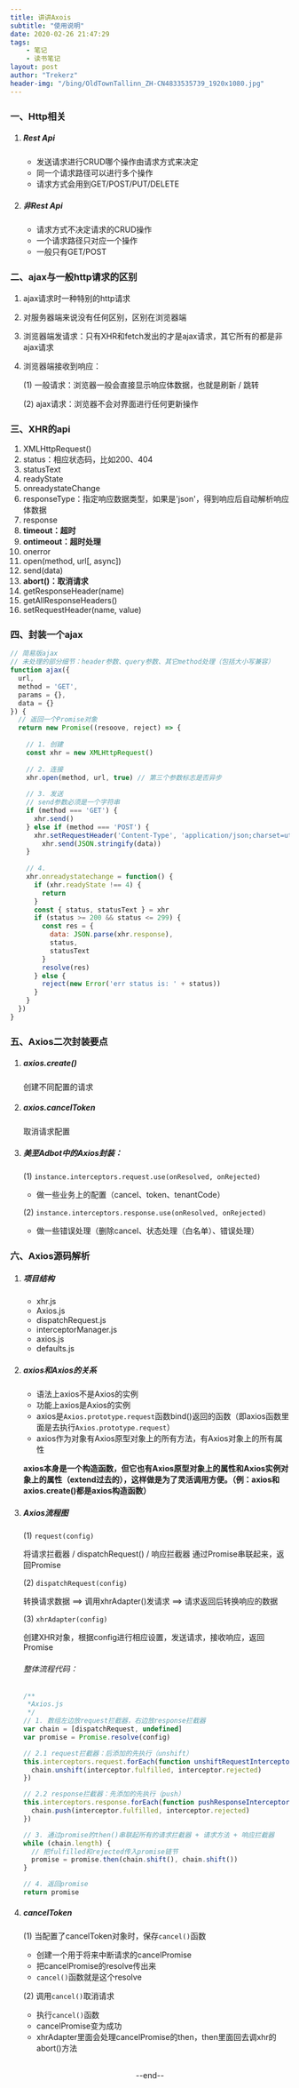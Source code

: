 ```yaml
---
title: 讲讲Axois
subtitle: "使用说明"
date: 2020-02-26 21:47:29
tags: 
	- 笔记
	- 读书笔记
layout: post
author: "Trekerz"
header-img: "/bing/OldTownTallinn_ZH-CN4833535739_1920x1080.jpg"
---
```






### 一、Http相关

1. ##### Rest Api

   - 发送请求进行CRUD哪个操作由请求方式来决定
   - 同一个请求路径可以进行多个操作
   - 请求方式会用到GET/POST/PUT/DELETE

2. ##### 非Rest Api

   - 请求方式不决定请求的CRUD操作
   - 一个请求路径只对应一个操作
   - 一般只有GET/POST

### 二、ajax与一般http请求的区别

1. ajax请求时一种特别的http请求

2. 对服务器端来说没有任何区别，区别在浏览器端

3. 浏览器端发请求：只有XHR和fetch发出的才是ajax请求，其它所有的都是非ajax请求

4. 浏览器端接收到响应：

   (1) 一般请求：浏览器一般会直接显示响应体数据，也就是刷新 / 跳转

   (2) ajax请求：浏览器不会对界面进行任何更新操作

### 三、XHR的api

1. XMLHttpRequest()
2. status：相应状态码，比如200、404
3. statusText
4. readyState
5. onreadystateChange
6. responseType：指定响应数据类型，如果是'json'，得到响应后自动解析响应体数据
7. response
8. **timeout：超时**
9. **ontimeout：超时处理**
10. onerror
11. open(method, url[, async])
12. send(data)
13. **abort()：取消请求**
14. getResponseHeader(name)
15. getAllResponseHeaders()
16. setRequestHeader(name, value)

### 四、封装一个ajax

```js
// 简易版ajax
// 未处理的部分细节：header参数、query参数、其它method处理（包括大小写兼容）
function ajax({
  url,
  method = 'GET',
  params = {},
  data = {}
}) {
  // 返回一个Promise对象
  return new Promise((resoove, reject) => {
    
    // 1. 创建
    const xhr = new XMLHttpRequest()
    
    // 2. 连接
    xhr.open(method, url, true) // 第三个参数标志是否异步
    
    // 3. 发送
    // send参数必须是一个字符串
    if (method === 'GET') {
      xhr.send()
    } else if (method === 'POST') {
      xhr.setRequestHeader('Content-Type', 'application/json;charset=utf-8')
    	xhr.send(JSON.stringify(data))
    }
    
    // 4. 
    xhr.onreadystatechange = function() {
      if (xhr.readyState !== 4) {
        return
      }
      const { status, statusText } = xhr
      if (status >= 200 && status <= 299) {
        const res = {
          data: JSON.parse(xhr.response),
          status,
          statusText
        }
        resolve(res)
      } else {
        reject(new Error('err status is: ' + status))
      }
    }
  })
}
```

### 五、Axios二次封装要点

1. ##### axios.create()

   创建不同配置的请求

2. ##### axios.cancelToken

   取消请求配置

3. ##### 美至Adbot中的Axios封装：

   (1) `instance.interceptors.request.use(onResolved, onRejected)`

   - 做一些业务上的配置（cancel、token、tenantCode）

   (2) `instance.interceptors.response.use(onResolved, onRejected)`

   - 做一些错误处理（删除cancel、状态处理（白名单）、错误处理）

### 六、Axios源码解析

1. ##### 项目结构

   - xhr.js
   - Axios.js
   - dispatchRequest.js
   - interceptorManager.js
   - axios.js
   - defaults.js

2. ##### axios和Axios的关系

   - 语法上axios不是Axios的实例
   - 功能上axios是Axios的实例
   - axios是`Axios.prototype.request`函数bind()返回的函数（即axios函数里面是去执行`Axios.prototype.request`）
   - axios作为对象有Axios原型对象上的所有方法，有Axios对象上的所有属性

   **axios本身是一个构造函数，但它也有Axios原型对象上的属性和Axios实例对象上的属性（extend过去的），这样做是为了灵活调用方便。（例：axios和axios.create()都是axios构造函数）**

3. ##### Axios流程图

   (1) `request(config)`

   将请求拦截器 / dispatchRequest() / 响应拦截器 通过Promise串联起来，返回Promise

   (2) `dispatchRequest(config)`

   转换请求数据 ==> 调用xhrAdapter()发请求 ==> 请求返回后转换响应的数据

   (3) `xhrAdapter(config)`

   创建XHR对象，根据config进行相应设置，发送请求，接收响应，返回Promise

   ###### 整体流程代码：

   ```js
   /**
    *Axios.js
    */
   // 1. 数组左边放request拦截器，右边放response拦截器
   var chain = [dispatchRequest, undefined]
   var promise = Promise.resolve(config)
   
   // 2.1 request拦截器：后添加的先执行（unshift）
   this.interceptors.request.forEach(function unshiftRequestInterceptors(interceptor) {
     chain.unshift(interceptor.fulfilled, interceptor.rejected)
   })
   
   // 2.2 response拦截器：先添加的先执行（push）
   this.interceptors.response.forEach(function pushResponseInterceptors(interceptor) {
     chain.push(interceptor.fulfilled, interceptor.rejected)
   })
   
   // 3. 通过promise的then()串联起所有的请求拦截器 + 请求方法 + 响应拦截器
   while (chain.length) {
     // 把fulfilled和rejected传入promise链节
     promise = promise.then(chain.shift(), chain.shift())
   }
   
   // 4. 返回promise
   return promise
   ```

4. ##### cancelToken

   (1) 当配置了cancelToken对象时，保存`cancel()`函数

   - 创建一个用于将来中断请求的cancelPromise
   - 把cancelPromise的resolve传出来
   - `cancel()`函数就是这个resolve

   (2) 调用`cancel()`取消请求

   - 执行`cancel()`函数
   - cancelPromise变为成功
   - xhrAdapter里面会处理cancelPromise的then，then里面回去调xhr的abort()方法



<br/>



<center>--end--</center>



<br/>